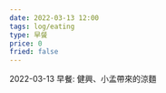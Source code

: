```yaml
---
date: 2022-03-13 12:00
tags: log/eating
type: 早餐
price: 0
fried: false
---
```


2022-03-13 早餐: 健興、小孟帶來的涼麵
